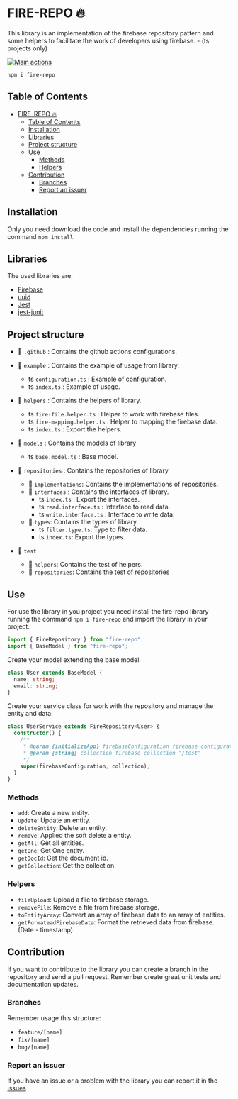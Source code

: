 # FIRE-REPO 🔥

This library is an implementation of the firebase repository pattern and some helpers to facilitate the work of developers using firebase. - (ts projects only)

[![Main actions](https://github.com/Orbis25/fire-repo/actions/workflows/main.yml/badge.svg)](https://github.com/Orbis25/fire-repo/actions/workflows/main.yml)

`npm i fire-repo`

## Table of Contents

- [FIRE-REPO 🔥](#fire-repo-)
  - [Table of Contents](#table-of-contents)
  - [Installation](#installation)
  - [Libraries](#libraries)
  - [Project structure](#project-structure)
  - [Use](#use)
    - [Methods](#methods)
    - [Helpers](#helpers)
  - [Contribution](#contribution)
    - [Branches](#branches)
    - [Report an issuer](#report-an-issuer)

## Installation

Only you need download the code and install the dependencies running the command `npm install`.

## Libraries

The used libraries are:

- [Firebase](https://www.npmjs.com/package/firebase/v/9.5.0)
- [uuid](https://www.npmjs.com/package/uuid/v/8.3.2)
- [Jest](https://www.npmjs.com/package/jest/v/27.4.2)
- [jest-junit](https://github.com/palmerj3/jest-junit)

## Project structure

- 📁 `.github` : Contains the github actions configurations.
- 📁 `example` : Contains the example of usage from library.

  - ts `configuration.ts` : Example of configuration.
  - ts `index.ts` : Example of usage.

- 📁 `helpers` : Contains the helpers of library.

  - ts `fire-file.helper.ts` : Helper to work with firebase files.
  - ts `fire-mapping.helper.ts` : Helper to mapping the firebase data.
  - ts `index.ts` : Export the helpers.

- 📁 `models` : Contains the models of library

  - ts `base.model.ts` : Base model.

- 📁 `repositories` : Contains the repositories of library
  - 📁 `implementations`: Contains the implementations of repositories.
  - 📁 `interfaces` : Contains the interfaces of library.
    - ts `index.ts` : Export the interfaces.
    - ts `read.interface.ts` : Interface to read data.
    - ts `write.interface.ts` : Interface to write data.
  - 📁 `types`: Contains the types of library.
    - ts `filter.type.ts`: Type to filter data.
    - ts `index.ts`: Export the types.
- 📁 `test`
  - 📁 `helpers`: Contains the test of helpers.
  - 📁 `repositories`: Contains the test of repositories

## Use

For use the library in you project you need install the fire-repo library running the command `npm i fire-repo` and import the library in your project.

```ts
import { FireRepository } from "fire-repo";
import { BaseModel } from "fire-repo";
```

Create your model extending the base model.

```ts
class User extends BaseModel {
  name: string;
  email: string;
}
```

Create your service class for work with the repository and manage the entity and data.

```ts
class UserService extends FireRepository<User> {
  constructor() {
    /**
     * @param {initializeApp} firebaseConfiguration firebase configuration
     * @param {string} collection firebase collection "/test"
     */
    super(firebaseConfiguration, collection);
  }
}
```

### Methods

- `add`: Create a new entity.
- `update`: Update an entity.
- `deleteEntity`: Delete an entity.
- `remove`: Applied the soft delete a entity.
- `getAll`: Get all entities.
- `getOne`: Get One entity.
- `getDocId`: Get the document id.
- `getCollection`: Get the collection.

### Helpers

- `fileUpload`: Upload a file to firebase storage.
- `removeFile`: Remove a file from firebase storage.
- `toEntityArray`: Convert an array of firebase data to an array of entities.
- `getFormateadFirebaseData`: Format the retrieved data from firebase. (Date - timestamp)

## Contribution

If you want to contribute to the library you can create a branch in the repository and send a pull request. Remember create great unit tests and documentation updates.

### Branches

Remember usage this structure:

- `feature/[name]`
- `fix/[name]`
- `bug/[name]`

### Report an issuer

If you have an issue or a problem with the library you can report it in the [issues](https://github.com/Orbis25/fire-repo/issues)
